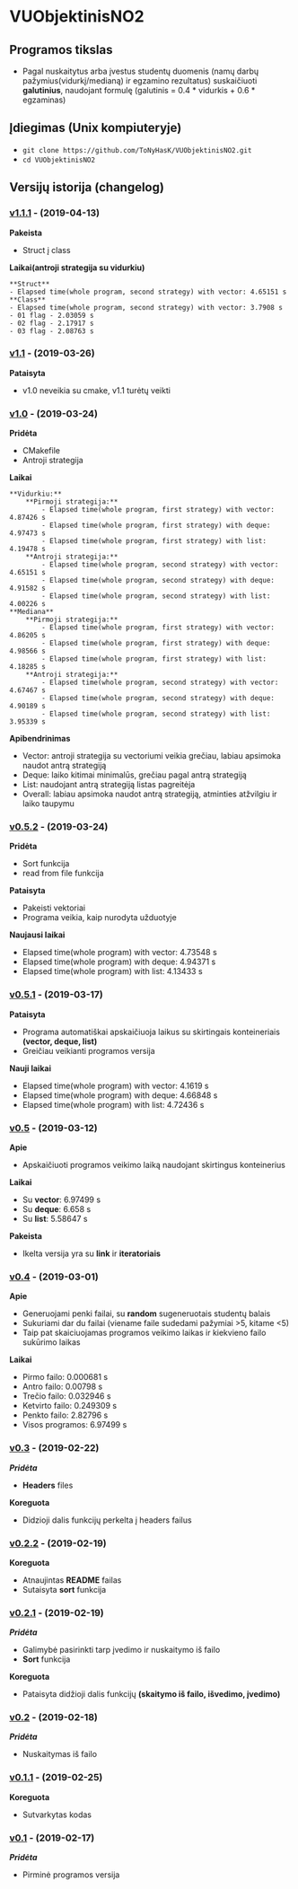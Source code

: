 ﻿# VUObjektinisNO2

## Programos tikslas

- Pagal nuskaitytus arba įvestus studentų duomenis (namų darbų pažymius(vidurkį/medianą) ir egzamino rezultatus) suskaičiuoti **galutinius**, naudojant formulę (galutinis = 0.4 * vidurkis + 0.6 * egzaminas) 

## Įdiegimas (Unix kompiuteryje) 

- `git clone https://github.com/ToNyHasK/VUObjektinisNO2.git`
- `cd VUObjektinisNO2`

## Versijų istorija (changelog)

### [v1.1.1](https://github.com/ToNyHasK/VUObjektinisNO2/releases/tag/v1.1.1) - (2019-04-13)

**Pakeista**

- Struct į class

**Laikai(antroji strategija su vidurkiu)**

    **Struct**
    - Elapsed time(whole program, second strategy) with vector: 4.65151 s
    **Class**
    - Elapsed time(whole program, second strategy) with vector: 3.7908 s
    - 01 flag - 2.03059 s
    - 02 flag - 2.17917 s
    - 03 flag - 2.08763 s

### [v1.1](https://github.com/ToNyHasK/VUObjektinisNO2/releases/tag/v1.1) - (2019-03-26)

**Pataisyta**

- v1.0 neveikia su cmake, v1.1 turėtų veikti

### [v1.0](https://github.com/ToNyHasK/VUObjektinisNO2/releases/tag/v1.0) - (2019-03-24)

**Pridėta**

- CMakefile
- Antroji strategija

**Laikai**

	**Vidurkiu:**
		**Pirmoji strategija:**
			- Elapsed time(whole program, first strategy) with vector: 4.87426 s
			- Elapsed time(whole program, first strategy) with deque: 4.97473 s
			- Elapsed time(whole program, first strategy) with list: 4.19478 s
		**Antroji strategija:**
			- Elapsed time(whole program, second strategy) with vector: 4.65151 s
			- Elapsed time(whole program, second strategy) with deque: 4.91582 s
			- Elapsed time(whole program, second strategy) with list: 4.00226 s
	**Mediana**
		**Pirmoji strategija:**
			- Elapsed time(whole program, first strategy) with vector: 4.86205 s
			- Elapsed time(whole program, first strategy) with deque: 4.98566 s
			- Elapsed time(whole program, first strategy) with list: 4.18285 s
		**Antroji strategija:**
			- Elapsed time(whole program, second strategy) with vector: 4.67467 s
			- Elapsed time(whole program, second strategy) with deque: 4.90189 s
			- Elapsed time(whole program, second strategy) with list: 3.95339 s

**Apibendrinimas**

- Vector: antroji strategija su vectoriumi veikia grečiau, labiau apsimoka naudot antrą strategiją
- Deque: laiko kitimai minimalūs, grečiau pagal antrą strategiją
- List: naudojant antrą strategiją listas pagreitėja
- Overall: labiau apsimoka naudot antrą strategiją, atminties atžvilgiu ir laiko taupymu

### [v0.5.2](https://github.com/ToNyHasK/VUObjektinisNO2/releases/tag/v0.5.2) - (2019-03-24)

**Pridėta**

- Sort funkcija
- read from file funkcija

**Pataisyta**

- Pakeisti vektoriai
- Programa veikia, kaip nurodyta užduotyje

**Naujausi laikai**

- Elapsed time(whole program) with vector: 4.73548 s
- Elapsed time(whole program) with deque: 4.94371 s
- Elapsed time(whole program) with list: 4.13433 s


### [v0.5.1](https://github.com/ToNyHasK/VUObjektinisNO2/releases/tag/v0.5.1) - (2019-03-17)

**Pataisyta**

- Programa automatiškai apskaičiuoja laikus su skirtingais konteineriais **(vector, deque, list)**
- Greičiau veikianti programos versija

**Nauji laikai**

- Elapsed time(whole program) with vector: 4.1619 s
- Elapsed time(whole program) with deque: 4.66848 s
- Elapsed time(whole program) with list: 4.72436 s

### [v0.5](https://github.com/ToNyHasK/VUObjektinisNO2/releases/tag/v0.5) - (2019-03-12)

**Apie**

- Apskaičiuoti programos veikimo laiką naudojant skirtingus konteinerius

**Laikai**

- Su **vector**: 6.97499 s
- Su **deque**: 6.658 s
- Su **list**: 5.58647 s

**Pakeista**

- Ikelta versija yra su **link** ir **iteratoriais**

### [v0.4](https://github.com/ToNyHasK/VUObjektinisNO2/releases/tag/v0.4) - (2019-03-01)

**Apie**

- Generuojami penki failai, su **random** sugeneruotais studentų balais
- Sukuriami dar du failai (viename faile sudedami pažymiai >5, kitame <5)
- Taip pat skaiciuojamas programos veikimo laikas ir kiekvieno failo sukūrimo laikas

**Laikai**

- Pirmo failo: 0.000681 s
- Antro failo: 0.00798 s
- Trečio failo: 0.032946 s
- Ketvirto failo: 0.249309 s
- Penkto failo: 2.82796 s
- Visos programos: 6.97499 s

### [v0.3](https://github.com/ToNyHasK/VUObjektinisNO2/releases/tag/v0.3) - (2019-02-22)

***Pridėta***

- **Headers** files

**Koreguota**

- Didzioji dalis funkcijų perkelta į headers failus

### [v0.2.2](https://github.com/ToNyHasK/VUObjektinisNO2/releases/tag/v0.2.2) - (2019-02-19)

**Koreguota**

- Atnaujintas **README** failas
- Sutaisyta **sort** funkcija

### [v0.2.1](https://github.com/ToNyHasK/VUObjektinisNO2/releases/tag/v0.2.1) - (2019-02-19)

***Pridėta***

- Galimybė pasirinkti tarp įvedimo ir nuskaitymo iš failo
- **Sort** funkcija

**Koreguota**

- Pataisyta didžioji dalis funkcijų **(skaitymo iš failo, išvedimo, įvedimo)**

### [v0.2](https://github.com/ToNyHasK/VUObjektinisNO2/releases/tag/v0.2) - (2019-02-18)

***Pridėta***

- Nuskaitymas iš failo

### [v0.1.1](https://github.com/ToNyHasK/VUObjektinisNO2/releases/tag/v0.1.1) - (2019-02-25)

**Koreguota**

- Sutvarkytas kodas

### [v0.1](https://github.com/ToNyHasK/VUObjektinisNO2/releases/tag/v0.1) - (2019-02-17)

***Pridėta***

- Pirminė programos versija
